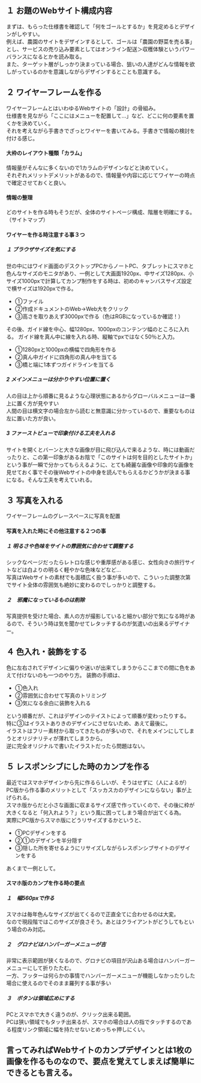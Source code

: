 ## １ お題のWebサイト構成内容
まずは、もらった仕様書を確認して「何をゴールとするか」を見定めるとデザインがしやすい。<br>
例えば、農園のサイトをデザインするとして、ゴールは「農園の野菜を売る事」とし、サービスの売り込み要素としてはオンライン配送＞収穫体験というパワーバランスになるとかを読み取る。<br>
また、ターゲット層がしっかり決まっている場合、狙いの人達がどんな情報を欲しがっているのかを意識しながらデザインするとことも意識する。

## ２ ワイヤーフレームを作る
ワイヤーフレームとはいわゆるWebサイトの「設計」の骨組み。<br>
仕様書を見ながら「ここにはメニューを配置して…」など、どこに何の要素を置くかを決めていく。<br>
それを考えながら手書きでざっとワイヤーを書いてみる。手書きで情報の検討を付ける感じ。
#### 大枠のレイアウト種類「カラム」
情報量がそんなに多くないので1カラムのデザインなどと決めていく。<br>
それぞれメリットデメリットがあるので、情報量や内容に応じてワイヤーの時点で確定させておくと良い。
#### 情報の整理
どのサイトを作る時もそうだが、全体のサイトページ構成、階層を明確にする。（サイトマップ）
#### ワイヤーを作る時注意する事３つ
##### １ ブラウザサイズを気にする
世の中にはワイド画面のデスクトップPCからノートPC、タブレットにスマホと色んなサイズのモニタがあり、一例として大画面1920px、中サイズ1280px、小サイズ1000pxで計算してカンプ制作をする時は、初めのキャンバスサイズ設定で横サイズは1920pxで作る。
- ①ファイル
- ②作成ドキュメントのWeb→Web大をクリック
- ③高さを取りあえず3000pxで作る（色はRGBになっているか確認！）

その後、ガイド線を中心、幅1280px、1000pxのコンテンツ幅のところに入れる。
ガイド線を真ん中に線を入れる時、縦軸でpxではなく50％と入力。
- ①1280pxと1000pxの横幅で四角形を作る
- ②真ん中ガイドに四角形の真ん中を当てる
- ③橋と端に1本ずつガイドラインを当てる

##### 2 メインメニューは分かりやすい位置に置く
人の目は上から順番に見るような心理状態にあるからグローバルメニューは一番上に置く方が見やすい<br>
人間の目は横文字の場合左から読むと無意識に分かっているので、重要なものは左に置いた方が良い。<br>

##### 3 ファーストビューで印象付ける工夫を入れる
サイトを開くとバーンと大きな画像が目に飛び込んで来るような、時には動画だったりと、この第一印象があるお陰で「このサイトは何を目的としたサイトか」という事が一瞬で分かってもらえるように、とても綺麗な画像や印象的な画像を見せておく事でその後Webサイトの中身を読んでもらえるかどうかが決まる事になる。そんな工夫を考えていれる。

## ３ 写真を入れる
ワイヤーフレームのグレースペースに写真を配置
#### 写真を入れた時にその他注意する２つの事
##### １ 明るさや色味をサイトの雰囲気に合わせて調整する
シックなページだったらレトロな感じや重厚感がある感じ、女性向きの旅行サイトなどは白よりの明るく軽やかな色味などなど…<br>
写真はWebサイトの素材でも面積広く扱う事が多いので、こういった調整次第でサイト全体の雰囲気も絶妙に変わるのでしっかりと調整する。

##### ２　邪魔になっているものは削除
写真提供を受けた場合、素人の方が撮影していると細かい部分で気になる時があるので、そういう時は気を聞かせてレタッチするのが気遣いの出来るデザイナー。

## ４ 色入れ・装飾をする
色に左右されてデザインに偏りや迷いが出来てしまうからここまでの間に色をあえて付けないのも一つのやり方。
装飾の手順は、
- ①色入れ
- ②雰囲気に合わせて写真のトリミング
- ③気になる余白に装飾を入れる

という順番だが、これはデザインのテイストによって順番が変わったりする。<br>
特に③はイラストありきのデザインにさせないため、あえて最後に。<br>
イラストはフリー素材から取ってきたものが多いので、それをメインにしてしまうとオリジナリティが薄れてしまうから。<br>
逆に完全オリジナルで書いたイラストだったら問題はない。<br>

## ５ レスポンシブにした時のカンプを作る
最近ではスマホデザインから先に作るらしいが、そうはせずに（人によるが）<br>
PC版から作る事のメリットとして「スッカスカのデザインにならない」事が上げられる。<br>
スマホ版からだと小さな画面に収まるサイズ感で作っていくので、その後に枠が大きくなると「何入れよう？」という風に困ってしまう場合が出てくる為。<br>
実際にPC版からスマホ版にどうリサイズするかというと、
- ①PCデザインをする
- ②①のデザインを半分隠す
- ③隠した所を寄せるようにリサイズしながらレスポンシブサイトのデザインをする

あくまで一例として。
#### スマホ版のカンプを作る時の要点
##### １　幅560pxで作る
スマホは毎年色んなサイズが出てくるので正直全てに合わせるのは大変。<br>
なので現段階ではこのサイズが良さそう。あとはクライアントがどうしてもという場合のみ対応。
##### ２　グロナビはハンバーガーメニューが吉
非常に表示範囲が狭くなるので、グロナビの項目が沢山ある場合はハンバーガーメニューにして折りたたむ。<br>
一方、フッターは何らかの事情でハンバーガーメニューが機能しなかったりした場合に使えるのでそのまま羅列する事が多い

##### ３　ボタンは領域広めにする
PCとスマホで大きく違うのが、クリック出来る範囲。<br>
PCは狭い領域でもタッチ出来るが、スマホの場合は人の指でタッチするのである程度リンク領域に幅を持たせないとめっちゃ押しにくい。<br>


## 言ってみればWebサイトのカンプデザインとは1枚の画像を作るものなので、要点を覚えてしまえば簡単にできるとも言える。
